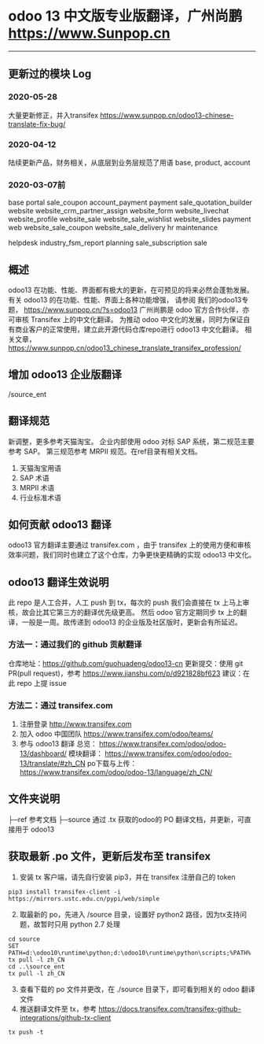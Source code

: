 # odoo 13 中文版专业版翻译，广州尚鹏 https://www.Sunpop.cn
---------------------------------------
## 更新过的模块 Log
### 2020-05-28
大量更新修正，并入transifex
https://www.sunpop.cn/odoo13-chinese-translate-fix-bug/

### 2020-04-12
陆续更新产品，财务相关，从底层到业务层规范了用语
base, product, account

### 2020-03-07前
base
portal
sale_coupon
account_payment
payment
sale_quotation_builder
website
website_crm_partner_assign
website_form
website_livechat
website_profile
website_sale
website_sale_wishlist
website_slides
payment
web
website_sale_coupon
website_sale_delivery
hr
maintenance


helpdesk
industry_fsm_report
planning
sale_subscription
sale
## 概述
odoo13 在功能、性能、界面都有极大的更新，在可预见的将来必然会蓬勃发展。有关 odoo13 的在功能、性能、界面上各种功能增强，
请参阅 我们的odoo13专题， https://www.sunpop.cn/?s=odoo13
广州尚鹏是 odoo 官方合作伙伴，亦可审核 Transifex 上的中文化翻译。
为推动 odoo 中文化的发展，同时为保证自有商业客户的正常使用，建立此开源代码仓库repo进行 odoo13 中文化翻译。
相关文章，https://www.sunpop.cn/odoo13_chinese_translate_transifex_profession/

## 增加 odoo13 企业版翻译
/source_ent

## 翻译规范
新调整，更多参考天猫淘宝。
企业内部使用 odoo 对标 SAP 系统，第二规范主要参考 SAP。
第三规范参考 MRPII 规范。在ref目录有相关文档。
1. 天猫淘宝用语
2. SAP 术语
3. MRPII 术语
4. 行业标准术语

## 如何贡献 odoo13 翻译
odoo13 官方翻译主要通过 transifex.com ，由于 transifex 上的使用方便和审核效率问题，我们同时也建立了这个仓库，力争更快更精确的实现 odoo13 中文化。

## odoo13 翻译生效说明
此 repo 是人工合并，人工 push 到 tx，每次的 push 我们会直接在 tx 上马上审核，故会比其它第三方的翻译优先级更高。
然后 odoo 官方定期同步 tx 上的翻译，一般是一周。故传递到 odoo13 的企业版及社区版时，更新会有所延迟。

### 方法一：通过我们的 github 贡献翻译
仓库地址：https://github.com/guohuadeng/odoo13-cn
更新提交：使用 git PR(pull request)，参考 https://www.jianshu.com/p/d921828bf623
建议：在此 repo 上提 issue

### 方法二：通过 transifex.com
1. 注册登录
http://www.transifex.com 
2. 加入 odoo 中国团队
https://www.transifex.com/odoo/teams/
3. 参与 odoo13 翻译
总览： https://www.transifex.com/odoo/odoo-13/dashboard/
模块翻译： https://www.transifex.com/odoo/odoo-13/translate/#zh_CN
po下载与上传： https://www.transifex.com/odoo/odoo-13/language/zh_CN/

## 文件夹说明
├─ref    参考文档
├─source    通过 .tx 获取的odoo的 PO 翻译文档，并更新，可直接用于 odoo13

## 获取最新 .po 文件，更新后发布至 transifex
1. 安装 tx 客户端，请先自行安装 pip3，并在 transifex 注册自己的 token
```
pip3 install transifex-client -i https://mirrors.ustc.edu.cn/pypi/web/simple
```
2. 取最新的 po，先进入 /source 目录，设置好 python2 路径，因为tx支持问题，故暂时只用 python 2.7 处理
```
cd source
SET PATH=d:\odoo10\runtime\python;d:\odoo10\runtime\python\scripts;%PATH%
tx pull -l zh_CN
cd ..\source_ent
tx pull -l zh_CN
```
3. 查看下载的 po 文件并更改，在 ./source 目录下，即可看到相关的 odoo 翻译文件
4. 推送翻译文件至 tx，参考 https://docs.transifex.com/transifex-github-integrations/github-tx-client
```
tx push -t
```



